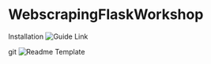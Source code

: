 # WebscrapingFlaskWorkshop

Installation ![Guide Link](https://realpython.com/installing-python/)

git ![Readme Template](https://www.makeareadme.com/)
